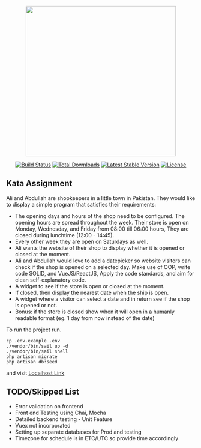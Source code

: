 <p align="center"><a href="https://laravel.com" target="_blank"><img src="https://raw.githubusercontent.com/laravel/art/master/logo-lockup/5%20SVG/2%20CMYK/1%20Full%20Color/laravel-logolockup-cmyk-red.svg" width="400"></a></p>

<p align="center">
<a href="https://travis-ci.org/laravel/framework"><img src="https://travis-ci.org/laravel/framework.svg" alt="Build Status"></a>
<a href="https://packagist.org/packages/laravel/framework"><img src="https://img.shields.io/packagist/dt/laravel/framework" alt="Total Downloads"></a>
<a href="https://packagist.org/packages/laravel/framework"><img src="https://img.shields.io/packagist/v/laravel/framework" alt="Latest Stable Version"></a>
<a href="https://packagist.org/packages/laravel/framework"><img src="https://img.shields.io/packagist/l/laravel/framework" alt="License"></a>
</p>

## Kata Assignment

Ali and Abdullah are shopkeepers in a little town in Pakistan. They would like to display a
simple program that satisfies their requirements:

- The opening days and hours of the shop need to be configured. The opening hours
are spread throughout the week. Their store is open on Monday, Wednesday, and
Friday from 08:00 till 06:00 hours, They are closed during lunchtime (12:00 - 14:45).
- Every other week they are open on Saturdays as well.
- Ali wants the website of their shop to display whether it is opened or closed at the
moment.
- Ali and Abdullah would love to add a datepicker so website visitors can check if the
shop is opened on a selected day.
Make use of OOP, write code SOLID, and VueJS/ReactJS, Apply the code standards, and
aim for clean self-explanatory code.
- A widget to see if the store is open or closed at the moment.
- If closed, then display the nearest date when the ship is open.
- A widget where a visitor can select a date and in return see if the shop is opened or
not.
- Bonus: if the store is closed show when it will open in a humanly readable format (eg.
1 day from now instead of the date)


To run the project run.

```
cp .env.example .env
./vendor/bin/sail up -d
./vendor/bin/sail shell
php artisan migrate
php artisan db:seed
```

and visit
<a href="http://127.0.0.1">Localhost Link</a>

## TODO/Skipped List

-   Error validation on frontend
-   Front end Testing using Chai, Mocha
-   Detailed backend testing - Unit Feature
-   Vuex not incorporated
-   Setting up separate databases for Prod and testing
-   Timezone for schedule is in ETC/UTC so provide time accordingly
